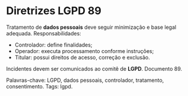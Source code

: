 # Diretrizes LGPD 89

Tratamento de **dados pessoais** deve seguir minimização e base legal adequada.
Responsabilidades:
- Controlador: define finalidades;
- Operador: executa processamento conforme instruções;
- Titular: possui direitos de acesso, correção e exclusão.

Incidentes devem ser comunicados ao comitê de **LGPD**. Documento 89.

Palavras-chave: LGPD, dados pessoais, controlador, tratamento, consentimento.
Tags: lgpd.
